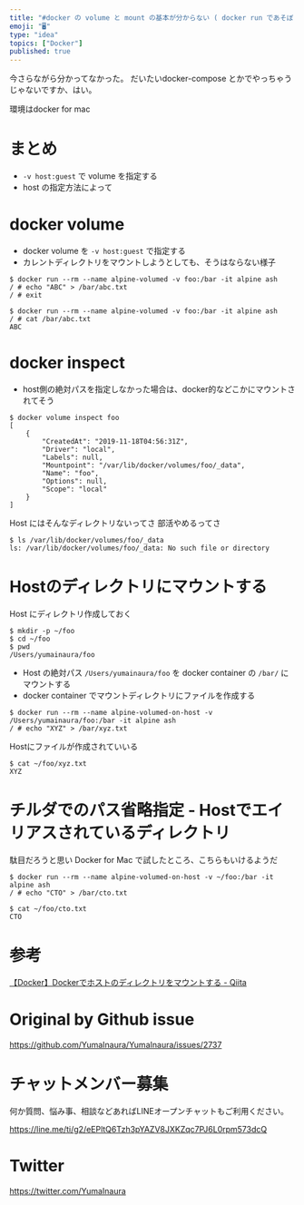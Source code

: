 ```yaml
---
title: "#docker の volume と mount の基本が分からない ( docker run であそぼ )"
emoji: "🖥"
type: "idea"
topics: ["Docker"]
published: true
---
```


今さらながら分かってなかった。
だいたいdocker-compose とかでやっちゃうじゃないですか、はい。

環境はdocker for mac

# まとめ

- `-v host:guest` で volume を指定する
- host の指定方法によって 

# docker volume

- docker volume を `-v host:guest` で指定する
- カレントディレクトリをマウントしようとしても、そうはならない様子

```
$ docker run --rm --name alpine-volumed -v foo:/bar -it alpine ash
/ # echo "ABC" > /bar/abc.txt
/ # exit
```

```
$ docker run --rm --name alpine-volumed -v foo:/bar -it alpine ash
/ # cat /bar/abc.txt
ABC
```

# docker inspect

- host側の絶対パスを指定しなかった場合は、docker的などこかにマウントされてそう

```
$ docker volume inspect foo
[
    {
        "CreatedAt": "2019-11-18T04:56:31Z",
        "Driver": "local",
        "Labels": null,
        "Mountpoint": "/var/lib/docker/volumes/foo/_data",
        "Name": "foo",
        "Options": null,
        "Scope": "local"
    }
]
```

Host にはそんなディレクトリないってさ
部活やめるってさ

```
$ ls /var/lib/docker/volumes/foo/_data
ls: /var/lib/docker/volumes/foo/_data: No such file or directory
```

# Hostのディレクトリにマウントする

Host にディレクトリ作成しておく

```
$ mkdir -p ~/foo
$ cd ~/foo
$ pwd
/Users/yumainaura/foo
```

- Host の絶対パス `/Users/yumainaura/foo` を docker container の `/bar/` にマウントする
- docker container でマウントディレクトリにファイルを作成する

```
$ docker run --rm --name alpine-volumed-on-host -v /Users/yumainaura/foo:/bar -it alpine ash
/ # echo "XYZ" > /bar/xyz.txt
```

Hostにファイルが作成されていいる

```
$ cat ~/foo/xyz.txt
XYZ
```

# チルダでのパス省略指定 - Hostでエイリアスされているディレクトリ

駄目だろうと思い Docker for Mac で試したところ、こちらもいけるようだ

```
$ docker run --rm --name alpine-volumed-on-host -v ~/foo:/bar -it alpine ash
/ # echo "CTO" > /bar/cto.txt
```

```
$ cat ~/foo/cto.txt
CTO
```


# 参考

[【Docker】Dockerでホストのディレクトリをマウントする - Qiita](https://qiita.com/Yarimizu14/items/52f4859027165a805630)

# Original by Github issue

https://github.com/YumaInaura/YumaInaura/issues/2737








<!-- Update From Qiita API -->

# チャットメンバー募集


何か質問、悩み事、相談などあればLINEオープンチャットもご利用ください。

https://line.me/ti/g2/eEPltQ6Tzh3pYAZV8JXKZqc7PJ6L0rpm573dcQ





# Twitter


https://twitter.com/YumaInaura


<!-- Update From Qiita API -->


